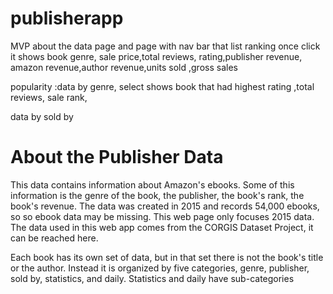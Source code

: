 # publisherapp

MVP
about the data page and page with nav bar that list ranking once click it shows book genre, sale price,total reviews, rating,publisher revenue, amazon revenue,author revenue,units sold ,gross sales

<p> popularity :data by genre, select shows book that had highest rating ,total reviews, sale rank,</p>
<p> data by sold by  </p>

<h1> About the Publisher Data </h1>
<p> This data contains information about Amazon's ebooks. Some of this information is the genre of the book,
 the publisher, the book's rank, the book's revenue. The data was created in 2015 and records 54,000 ebooks, 
 so so ebook data may be missing. This web page only focuses 2015 data. The data used in this web app comes 
 from the CORGIS Dataset Project, it can be reached here.</p>

<p> Each book has its own set of data, but in that set there is not the book's title or the author.
 Instead it is organized by five categories, genre, publisher, sold by, statistics, and daily. 
 Statistics and daily have sub-categories</p>
